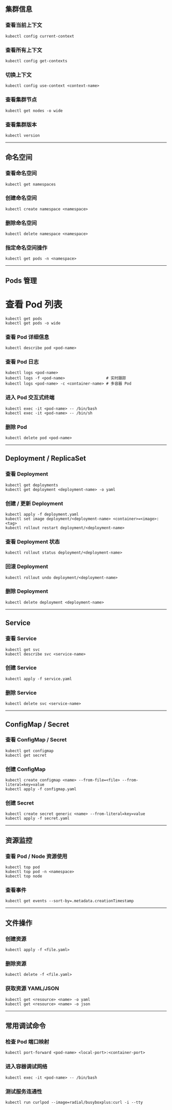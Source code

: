 ## 集群信息
### 查看当前上下文
```
kubectl config current-context
```
### 查看所有上下文
```
kubectl config get-contexts
```
### 切换上下文
```
kubectl config use-context <context-name>
```
### 查看集群节点
```
kubectl get nodes -o wide
```
### 查看集群版本
```
kubectl version
```
---

## 命名空间
### 查看命名空间
```
kubectl get namespaces
```
### 创建命名空间
```
kubectl create namespace <namespace>
```
### 删除命名空间
```
kubectl delete namespace <namespace>
```
### 指定命名空间操作
```
kubectl get pods -n <namespace>
```
---

## Pods 管理
# 查看 Pod 列表
```
kubectl get pods
kubectl get pods -o wide
```
### 查看 Pod 详细信息
```
kubectl describe pod <pod-name>
```
### 查看 Pod 日志
```
kubectl logs <pod-name>
kubectl logs -f <pod-name>                  # 实时跟踪
kubectl logs <pod-name> -c <container-name> # 多容器 Pod
```
### 进入 Pod 交互式终端
```
kubectl exec -it <pod-name> -- /bin/bash
kubectl exec -it <pod-name> -- /bin/sh
```
### 删除 Pod
```
kubectl delete pod <pod-name>
```
---

## Deployment / ReplicaSet
### 查看 Deployment
```
kubectl get deployments
kubectl get deployment <deployment-name> -o yaml
```
### 创建 / 更新 Deployment
```
kubectl apply -f deployment.yaml
kubectl set image deployment/<deployment-name> <container>=<image>:<tag>
kubectl rollout restart deployment/<deployment-name>
```
### 查看 Deployment 状态
```
kubectl rollout status deployment/<deployment-name>
```

### 回滚 Deployment
```
kubectl rollout undo deployment/<deployment-name>
```
### 删除 Deployment
```
kubectl delete deployment <deployment-name>
```
---

## Service
### 查看 Service
```
kubectl get svc
kubectl describe svc <service-name>
```
### 创建 Service
```
kubectl apply -f service.yaml
```
### 删除 Service
```
kubectl delete svc <service-name>
```
---

## ConfigMap / Secret
### 查看 ConfigMap / Secret
```
kubectl get configmap
kubectl get secret
```
### 创建 ConfigMap
```
kubectl create configmap <name> --from-file=<file> --from-literal=key=value
kubectl apply -f configmap.yaml
```
### 创建 Secret
```
kubectl create secret generic <name> --from-literal=key=value
kubectl apply -f secret.yaml
```
---

## 资源监控
### 查看 Pod / Node 资源使用
```
kubectl top pod
kubectl top pod -n <namespace>
kubectl top node
```
### 查看事件
```
kubectl get events --sort-by=.metadata.creationTimestamp
```
---

## 文件操作
### 创建资源
```
kubectl apply -f <file.yaml>
```
### 删除资源
```
kubectl delete -f <file.yaml>
```
### 获取资源 YAML/JSON
```
kubectl get <resource> <name> -o yaml
kubectl get <resource> <name> -o json
```
---

## 常用调试命令
### 检查 Pod 端口映射
```
kubectl port-forward <pod-name> <local-port>:<container-port>
```
### 进入容器调试网络
```
kubectl exec -it <pod-name> -- /bin/bash
```
### 测试服务连通性
```
kubectl run curlpod --image=radial/busyboxplus:curl -i --tty
```

